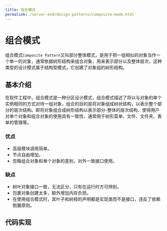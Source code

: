 ```yaml
---
title: 组合模式
permalink: /server-end/design-patterns/composite-mode.html
---
```


# 组合模式

组合模式`Composite Pattern`又叫部分整体模式，是用于把一组相似的对象当作一个单一的对象，通常依据树形结构来组合对象，用来表示部分以及整体层次，这种类型的设计模式属于结构型模式，它创建了对象组的树形结构。

## 基本介绍

在软件工程中，组合模式是一种分区设计模式，组合模式描述了将以与对象的单个实例相同的方式对待一组对象，组合的目的是将对象组成树状结构，以表示整个部分的层次结构。即将对象组合成树形结构以表示部分-整体的层次结构，使得用户对单个对象和组合对象的使用具有一致性，通常用于树形菜单、文件、文件夹、表单的管理等。

### 优点

- 高层模块调用简单。
- 节点自由增加。
- 忽略组合对象和单个对象的差别，对外一致接口使用。

### 缺点

- 树叶对象接口一致，无法区分，只有在运行时方可辨别。
- 包裹对象创建太多，额外增加内存负担。
- 在使用组合模式时，其叶子和树枝的声明都是实现类而不是接口，违反了依赖倒置原则。

## 代码实现
